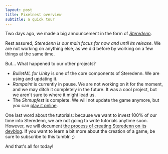 ```yaml
---
layout: post
title: Pixelnest overview
subtitle: a quick tour
---
```


Two days ago, we made a big announcement in the form of [_Steredenn_](/2014/08/steredenn/).

Rest assured, _Steredenn is our main focus for now and until its release_. We are not working on anything else, as we did before by working on a few things at the same time.

But… What happened to our other projects?

- _BulletML for Unity_ is one of the core components of Steredenn. We are using and updating it.
- _Rampaint_ is currently in pause. We are not working on it for the moment, and we may ditch it completely in the future. It was a cool project, but we aren't sure to where it might lead us.
- The _Shmupfest_ is complete. We will not update the game anymore, but you can [play it online](http://pixelnest.io/shmupfest/play).

One last word about the tutorials: because we want to invest 100% of our time into Steredenn, we are not going to write tutorials anytime soon. However, we will document [the process of creating Steredenn on its devblog](http://steredenn-game.tumblr.com). If you want to learn a bit more about the creation of a game, be sure to subscribe to this tumblr. ;)

And that's all for today!
